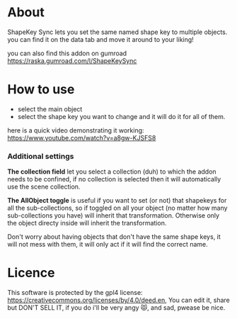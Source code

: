 # About
ShapeKey Sync lets you set the same named shape key to multiple objects.
you can find it on the data tab and move it around to your liking!

you can also find this addon on gumroad https://raska.gumroad.com/l/ShapeKeySync

# How to use

- select the main object 
- select the shape key you want to change and it will do it for all of them.

here is a quick video demonstrating it working: https://www.youtube.com/watch?v=a8gw-KJSFS8


### Additional settings

**The collection field**  let you select a collection (duh) to which the addon needs to be confined, if no collection is selected then it will automatically use the scene collection.



**The AllObject toggle** is useful if you want to set (or not) that shapekeys for all the sub-collections, so if toggled on all your object (no matter how many sub-collections you have) will inherit that transformation. Otherwise only the object directy inside will inherit the transformation.

Don't worry about having objects that don't have the same shape keys, it will not mess with them, it will only act if it will find the correct name.


# Licence

This software is protected by the gpl4 license: https://creativecommons.org/licenses/by/4.0/deed.en, You can edit it, share but DON'T SELL IT, if you do i'll be very angy 😾, and sad, pwease be nice.


